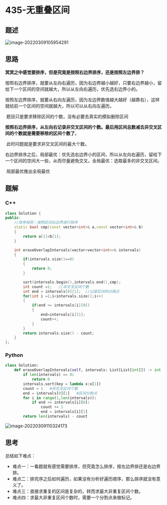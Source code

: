 # 435-无重叠区间

## 题述

![image-20220309105954291](https://happygoing.oss-cn-beijing.aliyuncs.com/img/image-20220309105954291.png)

## 思路

​	**冥冥之中感觉要排序，但是究竟是按照右边界排序，还是按照左边界排？**

​	按照右边界排序，就要从左向右遍历，因为右边界越小越好，只要右边界越小，留给下一个区间的空间就越大，所以从左向右遍历，优先选右边界小的。

​	按照左边界排序，就要从右向左遍历，因为左边界数值越大越好（越靠右），这样就给前一个区间的空间就越大，所以可以从右向左遍历。

​	题目只是要求移除区间的个数，没有必要去真实的模拟删除区间

​	**按照右边界排序，从左向右记录非交叉区间的个数。最后用区间总数减去非交叉区间的个数就是需要移除的区间个数了**。

​	此时问题就是要求非交叉区间的最大个数。

​	右边界排序之后，局部最优：优先选右边界小的区间，所以从左向右遍历，留给下一个区间的空间大一些，从而尽量避免交叉。全局最优：选取最多的非交叉区间。

​	局部最优推出全局最优

## 题解

### C++

```C++
class Solution {
public:
    //排序规则：按照区间右边界进行排序
    static bool cmp(const vector<int>& a,const vector<int>& b)
    {
        return a[1]<b[1];
    }

    int eraseOverlapIntervals(vector<vector<int>>& intervals) 
    {
        if(intervals.size()==0)
        {
            return 0;
        }

        sort(intervals.begin(),intervals.end(),cmp);
        int count =1;   //非交叉区间个数
        int end = intervals[0][1];  //记录区间的分隔点
        for(int i =1;i<intervals.size();i++)
        {
            if(end <= intervals[i][0])
            {
                end=intervals[i][1];
                count++;
            }
        }
        return intervals.size() - count;
    }
};
```

### Python

```python
class Solution:
    def eraseOverlapIntervals(self, intervals: List[List[int]]) -> int:
        if len(intervals) == 0:
            return 0
        intervals.sort(key = lambda x:x[1])
        count = 1   #非交叉区间个数
        end = intervals[0][1]   #区间分割点
        for i in range(1,len(intervals)):
            if end <= intervals[i][0]:
                count += 1
                end = intervals[i][1]
        return len(intervals) - count
```

![image-20220309110324173](https://happygoing.oss-cn-beijing.aliyuncs.com/img/image-20220309110324173.png)

## 思考

总结如下难点：

- 难点一：一看题就有感觉需要排序，但究竟怎么排序，按左边界排还是右边界排。
- 难点二：排完序之后如何遍历，如果没有分析好遍历顺序，那么排序就没有意义了。
- 难点三：直接求重复的区间是复杂的，转而求最大非重复区间个数。
- 难点四：求最大非重复区间个数时，需要一个分割点来做标记。

